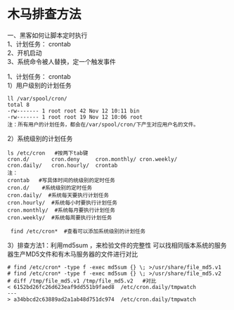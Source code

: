 木马排查方法
===========
一、黑客如何让脚本定时执行  
1、计划任务： crontab  
2、开机启动  
3、系统命令被人替换，定一个触发事件  

1、计划任务： crontab  
1）用户级别的计划任务  
```
ll /var/spool/cron/ 
total 8
-rw------- 1 root root 42 Nov 12 10:11 bin
-rw------- 1 root root 19 Nov 12 10:06 root
注：所有用户的计划任务，都会在/var/spool/cron/下产生对应用户名的文件。
```  
2）系统级别的计划任务  
```
ls /etc/cron   #按两下tab键
cron.d/       cron.deny     cron.monthly/ cron.weekly/
cron.daily/   cron.hourly/  crontab   
注：
crontab   #写具体时间的统级别的定时任务
cron.d/    #系统级别的定时任务
cron.daily/  #系统每天要执行计划任务
cron.hourly/  #系统每小时要执行计划任务
cron.monthly/  #系统每月要执行计划任务
cron.weekly/  #系统每周要执行计划任务
```  
```  find /etc/cron*  #查看可以添加系统级别的计划任务 ```  

3）排查方法1：利用md5sum ，来检验文件的完整性
可以找相同版本系统的服务器生产MD5文件和有木马服务器的文件进行对比
```
# find /etc/cron* -type f -exec md5sum {} \; >/usr/share/file_md5.v1
# find /etc/cron* -type f -exec md5sum {} \; >/usr/share/file_md5.v2
# diff /tmp/file_md5.v1 /tmp/file_md5.v2   #对比
< 6152bd26fc26d623eaf9dd551b9faed8  /etc/cron.daily/tmpwatch
---
> a34bbcd2c63889ad2a1ab48d751dc974  /etc/cron.daily/tmpwatch
```
